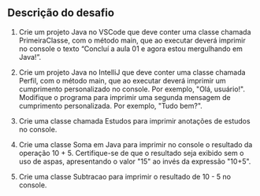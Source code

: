 ## Descrição do desafio
1. Crie um projeto Java no VSCode que deve conter uma classe chamada PrimeiraClasse, com o método main, que ao executar deverá imprimir no console o texto “Concluí a aula 01 e agora estou mergulhando em Java!”.

2. Crie um projeto Java no IntelliJ que deve conter uma classe chamada Perfil, com o método main, que ao executar deverá imprimir um cumprimento personalizado no console. Por exemplo, "Olá, usuário!". Modifique o programa para imprimir uma segunda mensagem de cumprimento personalizada. Por exemplo, "Tudo bem?".

3. Crie uma classe chamada Estudos para imprimir anotações de estudos no console.

4. Crie uma classe Soma em Java para imprimir no console o resultado da operação 10 + 5. Certifique-se de que o resultado seja exibido sem o uso de aspas, apresentando o valor "15" ao invés da expressão "10+5".

5. Crie uma classe Subtracao para imprimir o resultado de 10 - 5 no console.
